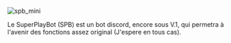 ![spb_mini](https://user-images.githubusercontent.com/67067612/114298592-75253f00-9ab7-11eb-8879-a7c55b8f5d42.png)

Le SuperPlayBot (SPB) est un bot discord, encore sous V.1, qui permetra à l'avenir des fonctions assez original (J'espere en tous cas).
